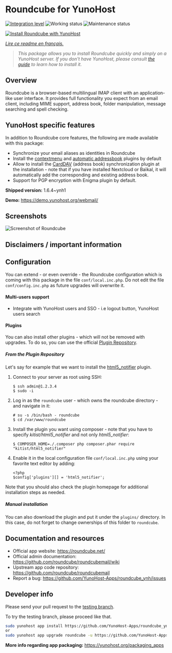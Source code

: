 <!--
N.B.: This README was automatically generated by https://github.com/YunoHost/apps/tree/master/tools/README-generator
It shall NOT be edited by hand.
-->

# Roundcube for YunoHost

[![Integration level](https://dash.yunohost.org/integration/roundcube.svg)](https://dash.yunohost.org/appci/app/roundcube) ![Working status](https://ci-apps.yunohost.org/ci/badges/roundcube.status.svg) ![Maintenance status](https://ci-apps.yunohost.org/ci/badges/roundcube.maintain.svg)

[![Install Roundcube with YunoHost](https://install-app.yunohost.org/install-with-yunohost.svg)](https://install-app.yunohost.org/?app=roundcube)

*[Lire ce readme en français.](./README_fr.md)*

> *This package allows you to install Roundcube quickly and simply on a YunoHost server.
If you don't have YunoHost, please consult [the guide](https://yunohost.org/#/install) to learn how to install it.*

## Overview

Roundcube is a browser-based multilingual IMAP client with an application-like user interface. It provides full functionality you expect from an email client, including MIME support, address book, folder manipulation, message searching and spell checking.

## YunoHost specific features

In addition to Roundcube core features, the following are made available with this package:

 * Synchronize your email aliases as identities in Roundcube
 * Install the [contextmenu](https://packagist.org/packages/johndoh/contextmenu) and [automatic addressbook](https://packagist.org/packages/projectmyst/automatic_addressbook) plugins by default
 * Allow to install the [CardDAV](https://packagist.org/packages/roundcube/carddav) (address book) synchronization plugin at the installation - note that if you have installed Nextcloud or Baïkal, it will automatically add the corresponding and existing address book.
* Support for PGP encryption with Enigma plugin by default.


**Shipped version:** 1.6.4~ynh1

**Demo:** https://demo.yunohost.org/webmail/

## Screenshots

![Screenshot of Roundcube](./doc/screenshots/screenshot.png)

## Disclaimers / important information

## Configuration

You can extend - or even override - the Roundcube configuration which is coming with this package in the file `conf/local.inc.php`. Do not edit the file `conf/config.inc.php` as future upgrades will overwrite it.

#### Multi-users support

* Integrate with YunoHost users and SSO - i.e logout button, YunoHost users search

#### Plugins

You can also install other plugins - which will not be removed with upgrades. To do so, you can use the official [Plugin Repository](https://plugins.roundcube.net/).

##### From the Plugin Repository

Let's say for example that we want to install the [html5_notifier](https://packagist.org/packages/kitist/html5_notifier) plugin.

1. Connect to your server as root using SSH:
   ```
   $ ssh admin@1.2.3.4
   $ sudo -i
   ```

2. Log in as the `roundcube` user - which owns the roundcube directory - and navigate in it:
   ```
   # su -s /bin/bash - roundcube
   $ cd /var/www/roundcube
   ```

3. Install the plugin you want using composer - note that you have to specify *kitist/html5_notifier* and not only *html5_notifier*:
   ```
   $ COMPOSER_HOME=./.composer php composer.phar require "kitist/html5_notifier"
   ```

4. Enable it in the local configuration file `conf/local.inc.php` using your favorite text editor by adding:
   ```
   <?php
   $config['plugins'][] = 'html5_notifier';
   ```

Note that you should also check the plugin homepage for additional installation steps as needed.

##### Manual installation

You can also download the plugin and put it under the `plugins/` directory. In this case, do not forget to change ownerships of this folder to `roundcube`.

## Documentation and resources

* Official app website: <https://roundcube.net/>
* Official admin documentation: <https://github.com/roundcube/roundcubemail/wiki>
* Upstream app code repository: <https://github.com/roundcube/roundcubemail>
* Report a bug: <https://github.com/YunoHost-Apps/roundcube_ynh/issues>

## Developer info

Please send your pull request to the [testing branch](https://github.com/YunoHost-Apps/roundcube_ynh/tree/testing).

To try the testing branch, please proceed like that.

``` bash
sudo yunohost app install https://github.com/YunoHost-Apps/roundcube_ynh/tree/testing --debug
or
sudo yunohost app upgrade roundcube -u https://github.com/YunoHost-Apps/roundcube_ynh/tree/testing --debug
```

**More info regarding app packaging:** <https://yunohost.org/packaging_apps>

